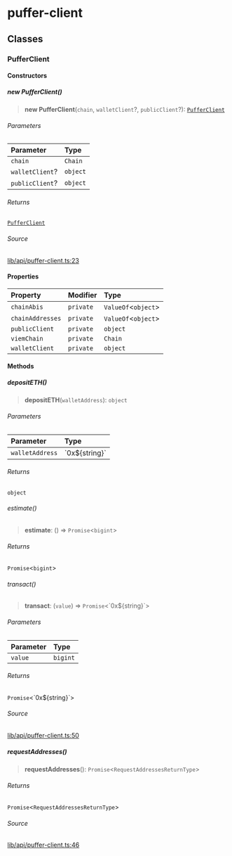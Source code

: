 # puffer-client

## Classes

### PufferClient

#### Constructors

##### new PufferClient()

> **new PufferClient**(`chain`, `walletClient`?, `publicClient`?): [`PufferClient`](puffer-client.md#pufferclient)

###### Parameters

| Parameter | Type |
| :------ | :------ |
| `chain` | `Chain` |
| `walletClient`? | `object` |
| `publicClient`? | `object` |

###### Returns

[`PufferClient`](puffer-client.md#pufferclient)

###### Source

[lib/api/puffer-client.ts:23](https://github.com/PufferFinance/puffer-smart-contract-lib/blob/02707b039bbcaa57636b9b81b3f22c8a7c977da7/lib/api/puffer-client.ts#L23)

#### Properties

| Property | Modifier | Type |
| :------ | :------ | :------ |
| `chainAbis` | `private` | `ValueOf`\<`object`\> |
| `chainAddresses` | `private` | `ValueOf`\<`object`\> |
| `publicClient` | `private` | `object` |
| `viemChain` | `private` | `Chain` |
| `walletClient` | `private` | `object` |

#### Methods

##### depositETH()

> **depositETH**(`walletAddress`): `object`

###### Parameters

| Parameter | Type |
| :------ | :------ |
| `walletAddress` | \`0x$\{string\}\` |

###### Returns

`object`

###### estimate()

> **estimate**: () => `Promise`\<`bigint`\>

###### Returns

`Promise`\<`bigint`\>

###### transact()

> **transact**: (`value`) => `Promise`\<\`0x$\{string\}\`\>

###### Parameters

| Parameter | Type |
| :------ | :------ |
| `value` | `bigint` |

###### Returns

`Promise`\<\`0x$\{string\}\`\>

###### Source

[lib/api/puffer-client.ts:50](https://github.com/PufferFinance/puffer-smart-contract-lib/blob/02707b039bbcaa57636b9b81b3f22c8a7c977da7/lib/api/puffer-client.ts#L50)

##### requestAddresses()

> **requestAddresses**(): `Promise`\<`RequestAddressesReturnType`\>

###### Returns

`Promise`\<`RequestAddressesReturnType`\>

###### Source

[lib/api/puffer-client.ts:46](https://github.com/PufferFinance/puffer-smart-contract-lib/blob/02707b039bbcaa57636b9b81b3f22c8a7c977da7/lib/api/puffer-client.ts#L46)
